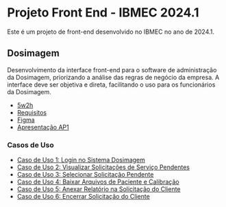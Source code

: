# Projeto Front End - IBMEC 2024.1

Este é um projeto de front-end desenvolvido no IBMEC no ano de 2024.1.

## Dosimagem

Desenvolvimento da interface front-end para o software de administração da Dosimagem, priorizando a análise das regras de negócio da empresa. A interface deve ser objetiva e direta, facilitando o uso para os funcionários da Dosimagem. 

- [5w2h](/documentos/5w2h.md)
- [Requisitos](/documentos/requisitos.md)
- [Figma](https://www.figma.com/file/d37rEcxuq8tTHwQnC02UMY/Dosimagem?type=design&node-id=0%3A1&mode=design&t=RYlApjQBaMTRbX0R-1)
- [Apresentação AP1](/documentos/slides_apresentacao.pdf)

### Casos de Uso
- [Caso de Uso 1: Login no Sistema Dosimagem](/documentos/casos_de_uso/caso_de_uso_1.md)
- [Caso de Uso 2: Visualizar Solicitações de Serviço Pendentes](/documentos/casos_de_uso/caso_de_uso_2.md)
- [Caso de Uso 3: Selecionar Solicitação Pendente](/documentos/casos_de_uso/caso_de_uso_3.md)
- [Caso de Uso 4: Baixar Arquivos de Paciente e Calibração](/documentos/casos_de_uso/caso_de_uso_4.md)
- [Caso de Uso 5: Anexar Relatório na Solicitação do Cliente](/documentos/casos_de_uso/caso_de_uso_5.md)
- [Caso de Uso 6: Encerrar Solicitação do Cliente](/documentos/casos_de_uso/caso_de_uso_6.md)
